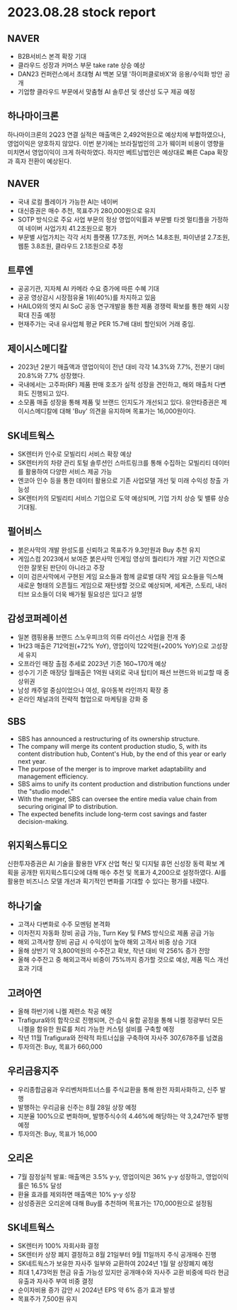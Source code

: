# 2023.08.28 stock report
## NAVER
- B2B서비스 본격 확장 기대
- 클라우드 성장과 커머스 부문 take rate 상승 예상
- DAN23 컨퍼런스에서 초대형 AI 백본 모델 '하이퍼클로바X'와 응용/수익화 방안 공개
- 기업향 클라우드 부문에서 맞춤형 AI 솔루션 및 생산성 도구 제공 예정
## 하나마이크론
하나마이크론의 2Q23 연결 실적은 매출액은 2,492억원으로 예상치에 부합하였으나, 영업이익은 양호하지 않았다. 이번 분기에는 브라질법인의 고가 웨이퍼 비용이 영향을 미치면서 영업이익이 크게 하락하였다. 하지만 베트남법인은 예상대로 빠른 Capa 확장과 흑자 전환이 예상된다.
## NAVER
- 국내 로컬 플레이가 가능한 AI는 네이버
- 대신증권은 매수 추천, 목표주가 280,000원으로 유지
- SOTP 방식으로 주요 사업 부문의 정상 영업이익률과 부문별 타겟 멀티플을 가정하여 네이버 사업가치 41.2조원으로 평가
- 부문별 사업가치는 각각 서치 플랫폼 17.7조원, 커머스 14.8조원, 파이낸셜 2.7조원, 웹툰 3.8조원, 클라우드 2.1조원으로 추정
## 트루엔
- 공공기관, 지자체 AI 카메라 수요 증가에 따른 수혜 기대
- 공공 영상감시 시장점유율 1위(40%)를 차지하고 있음
- HAILO와의 엣지 AI SoC 공동 연구개발을 통한 제품 경쟁력 확보를 통한 해외 시장 확대 진출 예정
- 현재주가는 국내 유사업체 평균 PER 15.7배 대비 할인되어 거래 중임.
## 제이시스메디칼
- 2023년 2분기 매출액과 영업이익이 전년 대비 각각 14.3%와 7.7%, 전분기 대비 20.8%와 7.7% 성장했다.
- 국내에서는 고주파(RF) 제품 판매 호조가 실적 성장을 견인하고, 해외 매출처 다변화도 진행되고 있다.
- 소모품 매출 성장을 통해 제품 및 브랜드 인지도가 개선되고 있다. 유안타증권은 제이시스메디칼에 대해 'Buy' 의견을 유지하며 목표가는 16,000원이다.
## SK네트웍스
- SK렌터카 인수로 모빌리티 서비스 확장 예상
- SK렌터카의 차량 관리 토털 솔루션인 스마트링크를 통해 수집하는 모빌리티 데이터를 활용하여 다양한 서비스 제공 가능
- 엔코아 인수 등을 통한 데이터 활용으로 기존 사업모델 개선 및 미래 수익성 창출 가능성
- SK렌터카의 모빌리티 서비스 기업으로 도약 예상되며, 기업 가치 상승 및 밸류 상승 기대됨.
## 펄어비스
- 붉은사막의 개발 완성도를 신뢰하고 목표주가 9.3만원과 Buy 추천 유지
- 게임스컴 2023에서 보여준 붉은사막 인게임 영상의 퀄리티가 개발 기간 지연으로 인한 잘못된 판단이 아니라고 주장
- 이미 검은사막에서 구현된 게임 요소들과 함께 글로벌 대작 게임 요소들을 믹스해 새로운 형태의 오픈월드 게임으로 재탄생할 것으로 예상되며, 세계관, 스토리, 내러티브 요소들이 더욱 배가될 필요성은 있다고 설명
## 감성코퍼레이션
- 일본 캠핑용품 브랜드 스노우피크의 의류 라이선스 사업을 전개 중
- 1H23 매출은 712억원(+72% YoY), 영업이익 122억원(+200% YoY)으로 고성장세 유지
- 오프라인 매장 출점 추세로 2023년 기준 160~170개 예상
- 성수기 기준 매장당 월매출은 1억원 내외로 국내 탑티어 패션 브랜드와 비교할 때 중상위권
- 남성 캐주얼 중심이었으나 여성, 유아동복 라인까지 확장 중
- 온라인 채널과의 전략적 협업으로 마케팅을 강화 중
## SBS
- SBS has announced a restructuring of its ownership structure.
- The company will merge its content production studio, S, with its content distribution hub, Content's Hub, by the end of this year or early next year.
- The purpose of the merger is to improve market adaptability and management efficiency.
- SBS aims to unify its content production and distribution functions under the "studio model."
- With the merger, SBS can oversee the entire media value chain from securing original IP to distribution.
- The expected benefits include long-term cost savings and faster decision-making.
## 위지윅스튜디오
신한투자증권은 AI 기술을 활용한 VFX 산업 혁신 및 디지털 휴먼 신성장 동력 확보 계획을 공개한 위지윅스튜디오에 대해 매수 추천 및 목표가 4,200으로 설정하였다. AI를 활용한 비즈니스 모델 개선과 획기적인 변화를 기대할 수 있다는 평가를 내렸다.
## 하나기술
- 고객사 다변화로 수주 모멘텀 본격화
- 이차전지 자동화 장비 공급 가능, Turn Key 및 FMS 방식으로 제품 공급 가능
- 해외 고객사향 장비 공급 시 수익성이 높아 해외 고객사 비중 상승 기대
- 올해 상반기 약 3,800억원의 수주잔고 확보, 작년 대비 약 256% 증가 전망
- 올해 수주잔고 중 해외고객사 비중이 75%까지 증가할 것으로 예상, 제품 믹스 개선 효과 기대
## 고려아연
- 올해 하반기에 니켈 제련소 착공 예정
- Trafigura와의 합작으로 진행되며, 건·습식 융합 공정을 통해 니켈 정광부터 모든 니켈을 함유한 원료를 처리 가능한 커스텀 설비를 구축할 예정
- 작년 11월 Trafigura와 전략적 파트너십을 구축하여 자사주 307,678주를 넘겼음
- 투자의견: Buy, 목표가 660,000
## 우리금융지주
- 우리종합금융과 우리벤처파트너스를 주식교환을 통해 완전 자회사화하고, 신주 발행
- 발행하는 우리금융 신주는 8월 28일 상장 예정
- 지분율 100%으로 변화하며, 발행주식수의 4.46%에 해당하는 약 3,247만주 발행 예정
- 투자의견: Buy, 목표가 16,000
## 오리온
- 7월 잠정실적 발표: 매출액은 3.5% y-y, 영업이익은 36% y-y 성장하고, 영업이익률은 16.5% 달성
- 환율 효과를 제외하면 매출액은 10% y-y 성장
- 삼성증권은 오리온에 대해 Buy를 추천하며 목표가는 170,000원으로 설정됨
## SK네트웍스
- SK렌터카 100% 자회사화 결정
- SK렌터카 상장 폐지 결정하고 8월 21일부터 9월 11일까지 주식 공개매수 진행
- SK네트웍스가 보유한 자사주 일부와 교환하여 2024년 1월 말 상장폐지 예정
- 최대 1,473억원 현금 유출 가능성 있지만 공개매수와 자사주 교환 비중에 따라 현금 유출과 자사주 부여 비중 결정
- 순이자비용 증가 감안 시 2024년 EPS 약 6% 증가 효과 발생
- 목표주가 7,500원 유지